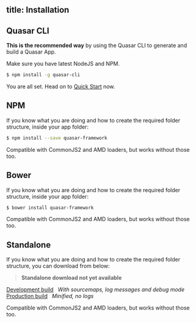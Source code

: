 title: Installation
---
## Quasar CLI
**This is the recommended way** by using the Quasar CLI to generate and build a Quasar App.

Make sure you have latest NodeJS and NPM.
``` bash
$ npm install -g quasar-cli
```

You are all set. Head on to [Quick Start](quick-start.html) now.

## NPM
If you know what you are doing and how to create the required folder structure, inside
your app folder:

``` bash
$ npm install --save quasar-framework
```

Compatible with CommonJS2 and AMD loaders, but works without those too.

## Bower
If you know what you are doing and how to create the required folder structure, inside
your app folder:

``` bash
$ bower install quasar-framework
```

Compatible with CommonJS2 and AMD loaders, but works without those too.

## Standalone
If you know what you are doing and how to create the required folder structure, you can download from below:

> **Standalone download not yet available**

<a href="<%- config.root %>guide/installation.html" class="button">Development build</a> &nbsp;&nbsp;*With sourcemaps, log messages and debug mode*
<a href="<%- config.root %>guide/installation.html" class="button">Production build</a> &nbsp;&nbsp;*Minified, no logs*

Compatible with CommonJS2 and AMD loaders, but works without those too.
